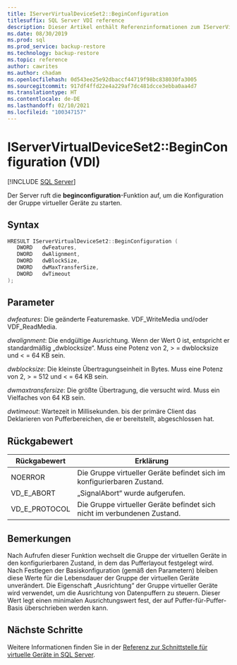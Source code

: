 ```yaml
---
title: IServerVirtualDeviceSet2::BeginConfiguration
titlesuffix: SQL Server VDI reference
description: Dieser Artikel enthält Referenzinformationen zum IServerVirtualDeviceSet2::BeginConfiguration-Befehl.
ms.date: 08/30/2019
ms.prod: sql
ms.prod_service: backup-restore
ms.technology: backup-restore
ms.topic: reference
author: cawrites
ms.author: chadam
ms.openlocfilehash: 0d543ee25e92dbaccf44719f98bc838030fa3005
ms.sourcegitcommit: 917df4ffd22e4a229af7dc481dcce3ebba0aa4d7
ms.translationtype: HT
ms.contentlocale: de-DE
ms.lasthandoff: 02/10/2021
ms.locfileid: "100347157"
---
```

# <a name="iservervirtualdeviceset2beginconfiguration-vdi"></a>IServerVirtualDeviceSet2::BeginConfiguration (VDI)

[!INCLUDE [SQL Server](../../../includes/applies-to-version/sqlserver.md)]

Der Server ruft die **beginconfiguration**-Funktion auf, um die Konfiguration der Gruppe virtueller Geräte zu starten.

## <a name="syntax"></a>Syntax

```c
HRESULT IServerVirtualDeviceSet2::BeginConfiguration (
   DWORD   dwFeatures,
   DWORD   dwAlignment,
   DWORD   dwBlockSize,
   DWORD   dwMaxTransferSize,
   DWORD   dwTimeout
);
```

## <a name="parameters"></a>Parameter

*dwfeatures*: Die geänderte Featuremaske. VDF_WriteMedia und/oder VDF_ReadMedia.

*dwalignment*: Die endgültige Ausrichtung. Wenn der Wert 0 ist, entspricht er standardmäßig „dwblocksize“. Muss eine Potenz von 2, > = dwblocksize und < = 64 KB sein.

*dwblocksize*: Die kleinste Übertragungseinheit in Bytes. Muss eine Potenz von 2, > = 512 und < = 64 KB sein.

*dwmaxtransfersize*: Die größte Übertragung, die versucht wird. Muss ein Vielfaches von 64 KB sein.

*dwtimeout*: Wartezeit in Millisekunden. bis der primäre Client das Deklarieren von Pufferbereichen, die er bereitstellt, abgeschlossen hat.

## <a name="return-value"></a>Rückgabewert

|Rückgabewert | Erklärung |
|---|---|
| NOERROR | Die Gruppe virtueller Geräte befindet sich im konfigurierbaren Zustand. |
| VD_E_ABORT | „SignalAbort“ wurde aufgerufen. |
| VD_E_PROTOCOL | Die Gruppe virtueller Geräte befindet sich nicht im verbundenen Zustand. |

## <a name="remarks"></a>Bemerkungen

Nach Aufrufen dieser Funktion wechselt die Gruppe der virtuellen Geräte in den konfigurierbaren Zustand, in dem das Pufferlayout festgelegt wird.
Nach Festlegen der Basiskonfiguration (gemäß den Parametern) bleiben diese Werte für die Lebensdauer der Gruppe der virtuellen Geräte unverändert. Die Eigenschaft „Ausrichtung“ der Gruppe virtueller Geräte wird verwendet, um die Ausrichtung von Datenpuffern zu steuern. Dieser Wert legt einen minimalen Ausrichtungswert fest, der auf Puffer-für-Puffer-Basis überschrieben werden kann.

## <a name="next-steps"></a>Nächste Schritte

Weitere Informationen finden Sie in der [Referenz zur Schnittstelle für virtuelle Geräte in SQL Server](reference-virtual-device-interface.md).